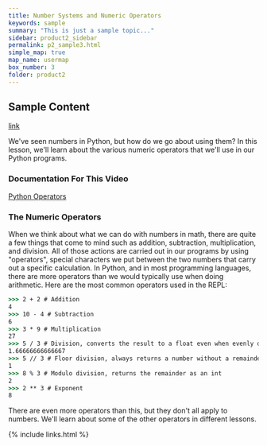 ```yaml
---
title: Number Systems and Numeric Operators
keywords: sample
summary: "This is just a sample topic..."
sidebar: product2_sidebar
permalink: p2_sample3.html
simple_map: true
map_name: usermap
box_number: 3
folder: product2
---
```


## Sample Content

[link](https://linuxacademy.com/cp/courses/lesson/course/5264/lesson/1)

We've seen numbers in Python, but how do we go about using them? In this lesson, we'll learn about the various numeric operators that we'll use in our Python programs.

### Documentation For This Video
[Python Operators](https://docs.python.org/3/library/operator.html#mapping-operators-to-functions)

### The Numeric Operators
When we think about what we can do with numbers in math, there are quite a few things that come to mind such as addition, subtraction, multiplication, and division. All of those actions are carried out in our programs by using "operators", special characters we put between the two numbers that carry out a specific calculation. In Python, and in most programming languages, there are more operators than we would typically use when doing arithmetic. Here are the most common operators used in the REPL:

```cmd
>>> 2 + 2 # Addition
4
>>> 10 - 4 # Subtraction
6
>>> 3 * 9 # Multiplication
27
>>> 5 / 3 # Division, converts the result to a float even when evenly divided.
1.66666666666667
>>> 5 // 3 # Floor division, always returns a number without a remainder as an int
1
>>> 8 % 3 # Modulo division, returns the remainder as an int
2
>>> 2 ** 3 # Exponent
8
```

There are even more operators than this, but they don't all apply to numbers. We'll learn about some of the other operators in different lessons.

{% include links.html %}
